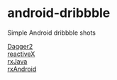 # android-dribbble
Simple Android dribbble shots

[Dagger2](https://github.com/google/dagger)<br>
[reactiveX](http://reactivex.io/)<br>
[rxJava](https://github.com/ReactiveX/RxJava)<br>
[rxAndroid](https://github.com/ReactiveX/RxAndroid)<br>